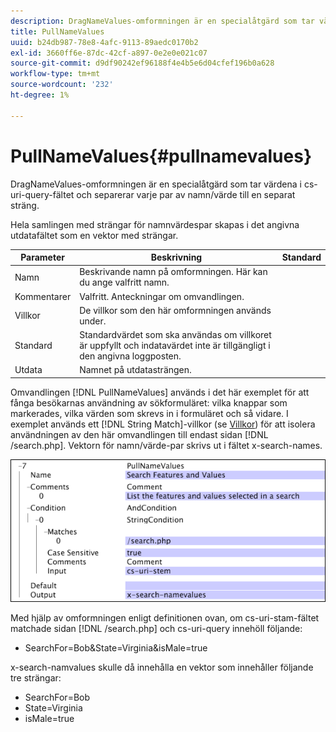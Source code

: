 ```yaml
---
description: DragNameValues-omformningen är en specialåtgärd som tar värdena i cs-uri-query-fältet och separerar varje par av namn/värde till en separat sträng.
title: PullNameValues
uuid: b24db987-78e8-4afc-9113-89aedc0170b2
exl-id: 3660ff6e-87dc-42cf-a897-0e2e0e021c07
source-git-commit: d9df90242ef96188f4e4b5e6d04cfef196b0a628
workflow-type: tm+mt
source-wordcount: '232'
ht-degree: 1%

---
```


# PullNameValues{#pullnamevalues}

DragNameValues-omformningen är en specialåtgärd som tar värdena i cs-uri-query-fältet och separerar varje par av namn/värde till en separat sträng.

Hela samlingen med strängar för namnvärdespar skapas i det angivna utdatafältet som en vektor med strängar.

| Parameter | Beskrivning | Standard |
|---|---|---|
| Namn | Beskrivande namn på omformningen. Här kan du ange valfritt namn. |  |
| Kommentarer | Valfritt. Anteckningar om omvandlingen. |  |
| Villkor | De villkor som den här omformningen används under. |  |
| Standard | Standardvärdet som ska användas om villkoret är uppfyllt och indatavärdet inte är tillgängligt i den angivna loggposten. |  |
| Utdata | Namnet på utdatasträngen. |  |

Omvandlingen [!DNL PullNameValues] används i det här exemplet för att fånga besökarnas användning av sökformuläret: vilka knappar som markerades, vilka värden som skrevs in i formuläret och så vidare. I exemplet används ett [!DNL String Match]-villkor (se [Villkor](../../../../../home/c-dataset-const-proc/c-conditions/c-abt-cond.md)) för att isolera användningen av den här omvandlingen till endast sidan [!DNL /search.php]. Vektorn för namn/värde-par skrivs ut i fältet x-search-names.

![](assets/cfg_TransformationType_PullNameValues.png)

Med hjälp av omformningen enligt definitionen ovan, om cs-uri-stam-fältet matchade sidan [!DNL /search.php] och cs-uri-query innehöll följande:

* SearchFor=Bob&amp;State=Virginia&amp;isMale=true

x-search-namvalues skulle då innehålla en vektor som innehåller följande tre strängar:

* SearchFor=Bob
* State=Virginia
* isMale=true
